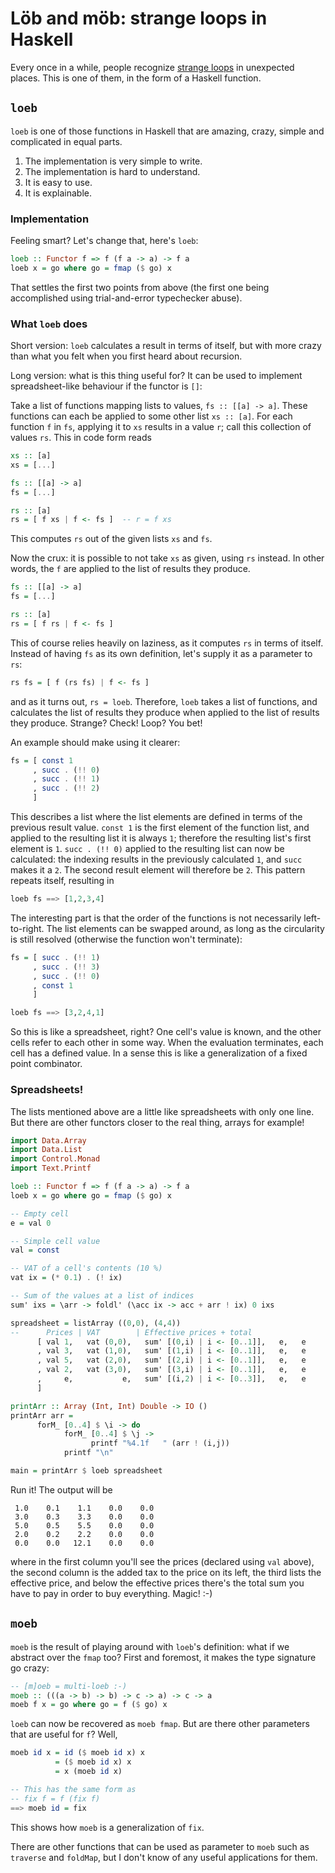 Löb and möb: strange loops in Haskell
=====================================

Every once in a while, people recognize [strange loops][strange-loops] in unexpected places. This is one of them, in the form of a Haskell function.



`loeb`
------

`loeb` is one of those functions in Haskell that are amazing, crazy, simple and complicated in equal parts.

1. The implementation is very simple to write.
2. The implementation is hard to understand.
3. It is easy to use.
4. It is explainable.



### Implementation

Feeling smart? Let's change that, here's `loeb`:

```haskell
loeb :: Functor f => f (f a -> a) -> f a
loeb x = go where go = fmap ($ go) x
```

That settles the first two points from above (the first one being accomplished using trial-and-error typechecker abuse).



### What `loeb` does

Short version: `loeb` calculates a result in terms of itself, but with more crazy than what you felt when you first heard about recursion.

Long version: what is this thing useful for? It can be used to implement spreadsheet-like behaviour if the functor is `[]`:

Take a list of functions mapping lists to values, `fs :: [[a] -> a]`. These functions can each be applied to some other list `xs :: [a]`. For each function `f` in `fs`, applying it to `xs` results in a value `r`; call this collection of values `rs`. This in code form reads

```haskell
xs :: [a]
xs = [...]

fs :: [[a] -> a]
fs = [...]

rs :: [a]
rs = [ f xs | f <- fs ]  -- r = f xs
```

This computes `rs` out of the given lists `xs` and `fs`.

Now the crux: it is possible to not take `xs` as given, using `rs` instead. In other words, the `f` are applied to the list of results they produce.

```haskell
fs :: [[a] -> a]
fs = [...]

rs :: [a]
rs = [ f rs | f <- fs ]
```

This of course relies heavily on laziness, as it computes `rs` in terms of itself. Instead of having `fs` as its own definition, let's supply it as a parameter to `rs`:

```haskell
rs fs = [ f (rs fs) | f <- fs ]
```

and as it turns out, `rs = loeb`. Therefore, `loeb` takes a list of functions, and calculates the list of results they produce when applied to the list of results they produce. Strange? Check! Loop? You bet!

An example should make using it clearer:

```haskell
fs = [ const 1
     , succ . (!! 0)
     , succ . (!! 1)
     , succ . (!! 2)
     ]
```

This describes a list where the list elements are defined in terms of the previous result value. `const 1` is the first element of the function list, and applied to the resulting list it is always `1`; therefore the resulting list's first element is `1`. `succ . (!! 0)` applied to the resulting list can now be calculated: the indexing results in the previously calculated `1`, and `succ` makes it a `2`. The second result element will therefore be `2`. This pattern repeats itself, resulting in

```haskell
loeb fs ==> [1,2,3,4]
```

The interesting part is that the order of the functions is not necessarily left-to-right. The list elements can be swapped around, as long as the circularity is still resolved (otherwise the function won't terminate):


```haskell
fs = [ succ . (!! 1)
     , succ . (!! 3)
     , succ . (!! 0)
     , const 1
     ]

loeb fs ==> [3,2,4,1]
```

So this is like a spreadsheet, right? One cell's value is known, and the other cells refer to each other in some way. When the evaluation terminates, each cell has a defined value. In a sense this is like a generalization of a fixed point combinator.


### Spreadsheets!

The lists mentioned above are a little like spreadsheets with only one line. But there are other functors closer to the real thing, arrays for example!

```haskell
import Data.Array
import Data.List
import Control.Monad
import Text.Printf

loeb :: Functor f => f (f a -> a) -> f a
loeb x = go where go = fmap ($ go) x

-- Empty cell
e = val 0

-- Simple cell value
val = const

-- VAT of a cell's contents (10 %)
vat ix = (* 0.1) . (! ix)

-- Sum of the values at a list of indices
sum' ixs = \arr -> foldl' (\acc ix -> acc + arr ! ix) 0 ixs

spreadsheet = listArray ((0,0), (4,4))
--      Prices | VAT        | Effective prices + total
      [ val 1,   vat (0,0),   sum' [(0,i) | i <- [0..1]],   e,   e
      , val 3,   vat (1,0),   sum' [(1,i) | i <- [0..1]],   e,   e
      , val 5,   vat (2,0),   sum' [(2,i) | i <- [0..1]],   e,   e
      , val 2,   vat (3,0),   sum' [(3,i) | i <- [0..1]],   e,   e
      ,     e,           e,   sum' [(i,2) | i <- [0..3]],   e,   e
      ]

printArr :: Array (Int, Int) Double -> IO ()
printArr arr =
      forM_ [0..4] $ \i -> do
            forM_ [0..4] $ \j ->
                  printf "%4.1f   " (arr ! (i,j))
            printf "\n"

main = printArr $ loeb spreadsheet
```

Run it! The output will be

```
 1.0    0.1    1.1    0.0    0.0
 3.0    0.3    3.3    0.0    0.0
 5.0    0.5    5.5    0.0    0.0
 2.0    0.2    2.2    0.0    0.0
 0.0    0.0   12.1    0.0    0.0
```

where in the first column you'll see the prices (declared using `val` above),
the second column is the added tax to the price on its left, the third lists the effective price, and below the effective prices there's the total sum you have to pay in order to buy everything. Magic! :-)




`moeb`
------

`moeb` is the result of playing around with `loeb`'s definition: what if we abstract over the `fmap` too? First and foremost, it makes the type signature go crazy:

```haskell
-- [m]oeb = multi-loeb :-)
moeb :: (((a -> b) -> b) -> c -> a) -> c -> a
moeb f x = go where go = f ($ go) x
```

`loeb` can now be recovered as `moeb fmap`. But are there other parameters that are useful for `f`? Well,

```haskell
moeb id x = id ($ moeb id x) x
          = ($ moeb id x) x
          = x (moeb id x)

-- This has the same form as
-- fix f = f (fix f)
==> moeb id = fix
```

This shows how `moeb` is a generalization of `fix`.

There are other functions that can be used as parameter to `moeb` such as `traverse` and `foldMap`, but I don't know of any useful applications for them.




[strange-loops]: https://en.wikipedia.org/wiki/Strange_loop